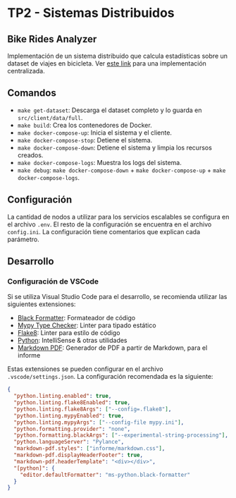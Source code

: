 # TP2 - Sistemas Distribuidos

## Bike Rides Analyzer

Implementación de un sistema distribuido que calcula estadísticas sobre un dataset de viajes en bicicleta. Ver [este link](https://www.kaggle.com/code/pablodroca/bike-rides-analyzer) para una implementación centralizada.

## Comandos

- `make get-dataset`: Descarga el dataset completo y lo guarda en `src/client/data/full`.
- `make build`: Crea los contenedores de Docker.
- `make docker-compose-up`: Inicia el sistema y el cliente.
- `make docker-compose-stop`: Detiene el sistema.
- `make docker-compose-down`: Detiene el sistema y limpia los recursos creados.
- `make docker-compose-logs`: Muestra los logs del sistema.
- `make debug`: `make docker-compose-down` + `make docker-compose-up` + `make docker-compose-logs`.

## Configuración

La cantidad de nodos a utilizar para los servicios escalables se configura en el archivo `.env`. El resto de la configuración se encuentra en el archivo `config.ini`. La configuración tiene comentarios que explican cada parámetro.

## Desarrollo

### Configuración de VSCode

Si se utiliza Visual Studio Code para el desarrollo, se recomienda utilizar las siguientes extensiones:

- [Black Formatter](https://marketplace.visualstudio.com/items?itemName=ms-python.black-formatter): Formateador de código
- [Mypy Type Checker](https://marketplace.visualstudio.com/items?itemName=ms-python.mypy-type-checker): Linter para tipado estático
- [Flake8](https://marketplace.visualstudio.com/items?itemName=ms-python.flake8): Linter para estilo de código
- [Python](https://marketplace.visualstudio.com/items?itemName=ms-python.python): IntelliSense & otras utilidades
- [Markdown PDF](https://marketplace.visualstudio.com/items?itemName=yzane.markdown-pdf): Generador de PDF a partir de Markdown, para el informe

Estas extensiones se pueden configurar en el archivo `.vscode/settings.json`. La configuración recomendada es la siguiente:

```json
{
  "python.linting.enabled": true,
  "python.linting.flake8Enabled": true,
  "python.linting.flake8Args": ["--config=.flake8"],
  "python.linting.mypyEnabled": true,
  "python.linting.mypyArgs": ["--config-file mypy.ini"],
  "python.formatting.provider": "none",
  "python.formatting.blackArgs": ["--experimental-string-processing"],
  "python.languageServer": "Pylance",
  "markdown-pdf.styles": ["informe/markdown.css"],
  "markdown-pdf.displayHeaderFooter": true,
  "markdown-pdf.headerTemplate": "<div></div>",
  "[python]": {
    "editor.defaultFormatter": "ms-python.black-formatter"
  }
}
```
